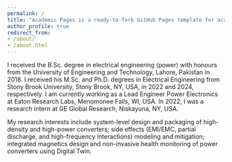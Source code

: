 ```yaml
---
permalink: /
title: "Academic Pages is a ready-to-fork GitHub Pages template for academic personal websites"
author_profile: true
redirect_from: 
- /about/
- /about.html
---
```


I received the B.Sc. degree in electrical engineering (power) with honours from the University of Engineering and Technology, Lahore, Pakistan in 2018. I received his M.Sc. and Ph.D. degrees in Electrical Engineering from Stony Brook University, Stony Brook, NY, USA, in 2022 and 2024, respectively. I am currently working as a Lead Engineer Power Electronics at Eaton Research Labs, Menomonee Falls, WI, USA. In 2022, I was a research intern at GE Global Research, Niskayuna, NY, USA.

My research interests include system-level design and packaging of high-density and high-power converters; side effects (EMI/EMC, partial discharge, and high-frequency interactions) modeling and mitigation; integrated magnetics design and non-invasive health monitoring of power converters using Digital Twin.

